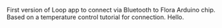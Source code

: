 First version of Loop app to connect via Bluetooth to Flora Arduino chip. 
Based on a temperature control tutorial for connection.
Hello.
